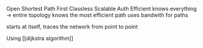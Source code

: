 Open Shortest Path First
Classless
Scalable
Auth
Efficient
knows everything -> entire topology
knows the most efficient path
uses bandwith for paths

starts at itself, traces the network from point to point

Using [[dijkstra algorithm]]